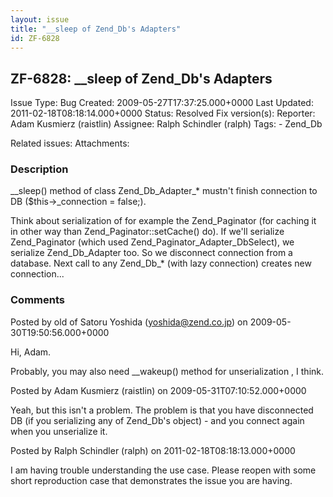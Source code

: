 ```yaml
---
layout: issue
title: "__sleep of Zend_Db's Adapters"
id: ZF-6828
---
```


ZF-6828: \_\_sleep of Zend\_Db's Adapters
-----------------------------------------

 Issue Type: Bug Created: 2009-05-27T17:37:25.000+0000 Last Updated: 2011-02-18T08:18:14.000+0000 Status: Resolved Fix version(s): 
 Reporter:  Adam Kusmierz (raistlin)  Assignee:  Ralph Schindler (ralph)  Tags: - Zend\_Db
 
 Related issues: 
 Attachments: 
### Description

\_\_sleep() method of class Zend\_Db\_Adapter\_\* mustn't finish connection to DB ($this->\_connection = false;).

Think about serialization of for example the Zend\_Paginator (for caching it in other way than Zend\_Paginator::setCache() do). If we'll serialize Zend\_Paginator (which used Zend\_Paginator\_Adapter\_DbSelect), we serialize Zend\_Db\_Adapter too. So we disconnect connection from a database. Next call to any Zend\_Db\_\* (with lazy connection) creates new connection...

 

 

### Comments

Posted by old of Satoru Yoshida (yoshida@zend.co.jp) on 2009-05-30T19:50:56.000+0000

Hi, Adam.

Probably, you may also need \_\_wakeup() method for unserialization , I think.

 

 

Posted by Adam Kusmierz (raistlin) on 2009-05-31T07:10:52.000+0000

Yeah, but this isn't a problem. The problem is that you have disconnected DB (if you serializing any of Zend\_Db's object) - and you connect again when you unserialize it.

 

 

Posted by Ralph Schindler (ralph) on 2011-02-18T08:18:13.000+0000

I am having trouble understanding the use case. Please reopen with some short reproduction case that demonstrates the issue you are having.

 

 